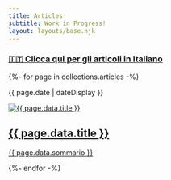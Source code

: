 ```yaml
---
title: Articles
subtitle: Work in Progress!
layout: layouts/base.njk
---
```



### [🇮🇹 Clicca qui per gli articoli in Italiano](/articoli)

<section class="cards">
  {%- for page in collections.articles -%}
  <article class="card">
    <p class="data-archivio">{{ page.date | dateDisplay }}</p>
    <a href="{{ page.url }}"><!--post link--> 
      <!--immagine-->
      <picture class="thumbnail">
        <img src="{{ page.data.immagine }}" alt, title="{{ page.data.title }}" class="img-archivio">
      </picture>
      <!--titolo e sommario-->
      <div class="card-content">
      <h2>{{ page.data.title }}</h2>
      <p>{{ page.data.sommario }}</p>
      </div>
    </a><!--post link-->
  </article>
  {%- endfor -%}
</section>